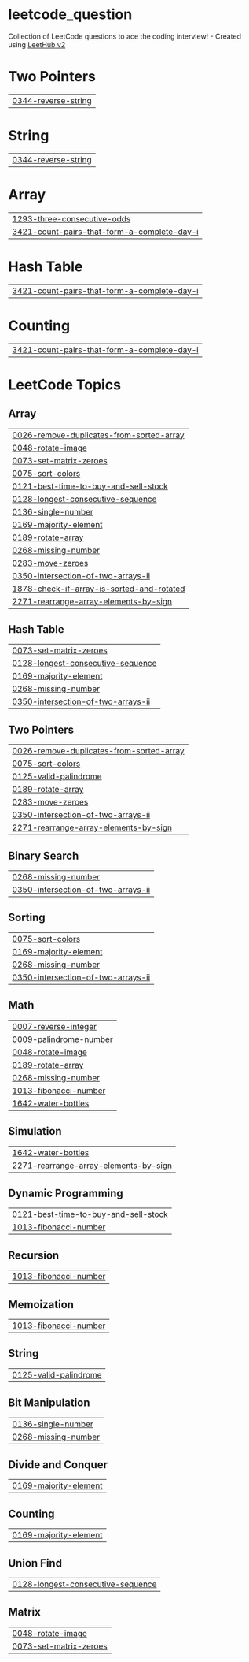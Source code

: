 # leetcode_question
Collection of LeetCode questions to ace the coding interview! - Created using [LeetHub v2](https://github.com/arunbhardwaj/LeetHub-2.0)


# Two Pointers
|  |
| ------- |
| [0344-reverse-string](https://github.com/roshan3517/leetcode_question/tree/master/0344-reverse-string) |
# String
|  |
| ------- |
| [0344-reverse-string](https://github.com/roshan3517/leetcode_question/tree/master/0344-reverse-string) |
# Array
|  |
| ------- |
| [1293-three-consecutive-odds](https://github.com/roshan3517/leetcode_question/tree/master/1293-three-consecutive-odds) |
| [3421-count-pairs-that-form-a-complete-day-i](https://github.com/roshan3517/leetcode_question/tree/master/3421-count-pairs-that-form-a-complete-day-i) |
# Hash Table
|  |
| ------- |
| [3421-count-pairs-that-form-a-complete-day-i](https://github.com/roshan3517/leetcode_question/tree/master/3421-count-pairs-that-form-a-complete-day-i) |
# Counting
|  |
| ------- |
| [3421-count-pairs-that-form-a-complete-day-i](https://github.com/roshan3517/leetcode_question/tree/master/3421-count-pairs-that-form-a-complete-day-i) |
<!---LeetCode Topics Start-->
# LeetCode Topics
## Array
|  |
| ------- |
| [0026-remove-duplicates-from-sorted-array](https://github.com/roshan3517/leetcode_question/tree/master/0026-remove-duplicates-from-sorted-array) |
| [0048-rotate-image](https://github.com/roshan3517/leetcode_question/tree/master/0048-rotate-image) |
| [0073-set-matrix-zeroes](https://github.com/roshan3517/leetcode_question/tree/master/0073-set-matrix-zeroes) |
| [0075-sort-colors](https://github.com/roshan3517/leetcode_question/tree/master/0075-sort-colors) |
| [0121-best-time-to-buy-and-sell-stock](https://github.com/roshan3517/leetcode_question/tree/master/0121-best-time-to-buy-and-sell-stock) |
| [0128-longest-consecutive-sequence](https://github.com/roshan3517/leetcode_question/tree/master/0128-longest-consecutive-sequence) |
| [0136-single-number](https://github.com/roshan3517/leetcode_question/tree/master/0136-single-number) |
| [0169-majority-element](https://github.com/roshan3517/leetcode_question/tree/master/0169-majority-element) |
| [0189-rotate-array](https://github.com/roshan3517/leetcode_question/tree/master/0189-rotate-array) |
| [0268-missing-number](https://github.com/roshan3517/leetcode_question/tree/master/0268-missing-number) |
| [0283-move-zeroes](https://github.com/roshan3517/leetcode_question/tree/master/0283-move-zeroes) |
| [0350-intersection-of-two-arrays-ii](https://github.com/roshan3517/leetcode_question/tree/master/0350-intersection-of-two-arrays-ii) |
| [1878-check-if-array-is-sorted-and-rotated](https://github.com/roshan3517/leetcode_question/tree/master/1878-check-if-array-is-sorted-and-rotated) |
| [2271-rearrange-array-elements-by-sign](https://github.com/roshan3517/leetcode_question/tree/master/2271-rearrange-array-elements-by-sign) |
## Hash Table
|  |
| ------- |
| [0073-set-matrix-zeroes](https://github.com/roshan3517/leetcode_question/tree/master/0073-set-matrix-zeroes) |
| [0128-longest-consecutive-sequence](https://github.com/roshan3517/leetcode_question/tree/master/0128-longest-consecutive-sequence) |
| [0169-majority-element](https://github.com/roshan3517/leetcode_question/tree/master/0169-majority-element) |
| [0268-missing-number](https://github.com/roshan3517/leetcode_question/tree/master/0268-missing-number) |
| [0350-intersection-of-two-arrays-ii](https://github.com/roshan3517/leetcode_question/tree/master/0350-intersection-of-two-arrays-ii) |
## Two Pointers
|  |
| ------- |
| [0026-remove-duplicates-from-sorted-array](https://github.com/roshan3517/leetcode_question/tree/master/0026-remove-duplicates-from-sorted-array) |
| [0075-sort-colors](https://github.com/roshan3517/leetcode_question/tree/master/0075-sort-colors) |
| [0125-valid-palindrome](https://github.com/roshan3517/leetcode_question/tree/master/0125-valid-palindrome) |
| [0189-rotate-array](https://github.com/roshan3517/leetcode_question/tree/master/0189-rotate-array) |
| [0283-move-zeroes](https://github.com/roshan3517/leetcode_question/tree/master/0283-move-zeroes) |
| [0350-intersection-of-two-arrays-ii](https://github.com/roshan3517/leetcode_question/tree/master/0350-intersection-of-two-arrays-ii) |
| [2271-rearrange-array-elements-by-sign](https://github.com/roshan3517/leetcode_question/tree/master/2271-rearrange-array-elements-by-sign) |
## Binary Search
|  |
| ------- |
| [0268-missing-number](https://github.com/roshan3517/leetcode_question/tree/master/0268-missing-number) |
| [0350-intersection-of-two-arrays-ii](https://github.com/roshan3517/leetcode_question/tree/master/0350-intersection-of-two-arrays-ii) |
## Sorting
|  |
| ------- |
| [0075-sort-colors](https://github.com/roshan3517/leetcode_question/tree/master/0075-sort-colors) |
| [0169-majority-element](https://github.com/roshan3517/leetcode_question/tree/master/0169-majority-element) |
| [0268-missing-number](https://github.com/roshan3517/leetcode_question/tree/master/0268-missing-number) |
| [0350-intersection-of-two-arrays-ii](https://github.com/roshan3517/leetcode_question/tree/master/0350-intersection-of-two-arrays-ii) |
## Math
|  |
| ------- |
| [0007-reverse-integer](https://github.com/roshan3517/leetcode_question/tree/master/0007-reverse-integer) |
| [0009-palindrome-number](https://github.com/roshan3517/leetcode_question/tree/master/0009-palindrome-number) |
| [0048-rotate-image](https://github.com/roshan3517/leetcode_question/tree/master/0048-rotate-image) |
| [0189-rotate-array](https://github.com/roshan3517/leetcode_question/tree/master/0189-rotate-array) |
| [0268-missing-number](https://github.com/roshan3517/leetcode_question/tree/master/0268-missing-number) |
| [1013-fibonacci-number](https://github.com/roshan3517/leetcode_question/tree/master/1013-fibonacci-number) |
| [1642-water-bottles](https://github.com/roshan3517/leetcode_question/tree/master/1642-water-bottles) |
## Simulation
|  |
| ------- |
| [1642-water-bottles](https://github.com/roshan3517/leetcode_question/tree/master/1642-water-bottles) |
| [2271-rearrange-array-elements-by-sign](https://github.com/roshan3517/leetcode_question/tree/master/2271-rearrange-array-elements-by-sign) |
## Dynamic Programming
|  |
| ------- |
| [0121-best-time-to-buy-and-sell-stock](https://github.com/roshan3517/leetcode_question/tree/master/0121-best-time-to-buy-and-sell-stock) |
| [1013-fibonacci-number](https://github.com/roshan3517/leetcode_question/tree/master/1013-fibonacci-number) |
## Recursion
|  |
| ------- |
| [1013-fibonacci-number](https://github.com/roshan3517/leetcode_question/tree/master/1013-fibonacci-number) |
## Memoization
|  |
| ------- |
| [1013-fibonacci-number](https://github.com/roshan3517/leetcode_question/tree/master/1013-fibonacci-number) |
## String
|  |
| ------- |
| [0125-valid-palindrome](https://github.com/roshan3517/leetcode_question/tree/master/0125-valid-palindrome) |
## Bit Manipulation
|  |
| ------- |
| [0136-single-number](https://github.com/roshan3517/leetcode_question/tree/master/0136-single-number) |
| [0268-missing-number](https://github.com/roshan3517/leetcode_question/tree/master/0268-missing-number) |
## Divide and Conquer
|  |
| ------- |
| [0169-majority-element](https://github.com/roshan3517/leetcode_question/tree/master/0169-majority-element) |
## Counting
|  |
| ------- |
| [0169-majority-element](https://github.com/roshan3517/leetcode_question/tree/master/0169-majority-element) |
## Union Find
|  |
| ------- |
| [0128-longest-consecutive-sequence](https://github.com/roshan3517/leetcode_question/tree/master/0128-longest-consecutive-sequence) |
## Matrix
|  |
| ------- |
| [0048-rotate-image](https://github.com/roshan3517/leetcode_question/tree/master/0048-rotate-image) |
| [0073-set-matrix-zeroes](https://github.com/roshan3517/leetcode_question/tree/master/0073-set-matrix-zeroes) |
<!---LeetCode Topics End-->